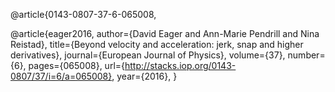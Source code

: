 

  	
@article{0143-0807-37-6-065008,


@article{eager2016,
  author={David Eager and Ann-Marie Pendrill and Nina Reistad},
  title={Beyond velocity and acceleration: jerk, snap and higher derivatives},
  journal={European Journal of Physics},
  volume={37},
  number={6},
  pages={065008},
  url={http://stacks.iop.org/0143-0807/37/i=6/a=065008},
  year={2016},
}


	



